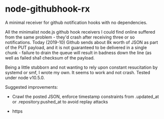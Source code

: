 # node-githubhook-rx

A minimal receiver for github notification hooks with no dependencies.

All the minimalist node.js github hook receivers I could find online
suffered from the same problem - they'd crash after receiving three or
so notifications.  Today (2019-10) Github sends about 8k worth of JSON as
part of the PUT payload, and it is not guaranteed to be delivered in a single
chunk - failure to drain the queue will result in badness down the line (as
well as failed sha1 checksum of the payload.

Being a little stubborn and not wanting to rely upon constant resucitation by systemd
or smf, I wrote my own.  It seems to work and not crash.  Tested under node v10.5.0.

Suggested improvements:

- Crawl the posted JSON, enforce timestamp constraints from .updated_at or .repository.pushed_at to avoid replay attacks

- https


